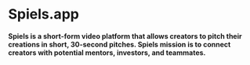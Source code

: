 # Spiels.app

#### Spiels is a short-form video platform that allows creators to pitch their creations in short, 30-second pitches. Spiels mission is to connect creators with potential mentors, investors, and teammates.
